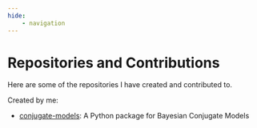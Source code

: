 ```yaml
---
hide: 
    - navigation
---
```

# Repositories and Contributions

Here are some of the repositories I have created and contributed to.

Created by me:  

- [conjugate-models](https://wd60622.github.io/conjugate/): A Python package for Bayesian Conjugate Models
